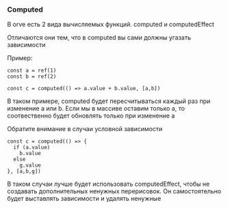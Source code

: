 ### Computed

В orve есть 2 вида вычисляемых функций. computed и computedEffect

Отличаются они тем, что в computed вы сами должны угазать зависимости

Пример:
```
const a = ref(1)
const b = ref(2)

const c = computed(() => a.value + b.value, [a,b])
```

В таком примере, computed будет пересчитываться каждый раз при изменение a или b. Если мы в массиве оставим только a, то соотвественно будет обновлять только при изменение a

Обратите внимание в случаи условной зависимости
```
const c = computed(() => {
  if (a.value)
    b.value
  else
    g.value
}, [a,b,g])
```

В таком случаи лучше будет использовать computedEffect, чтобы не создавать дополнительных ненужных перерисовок. Он самостоятельно будет выставлять зависимости и удалять ненужные


